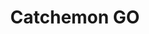 ---
title:          "Catchemon GO"
event:          "01"
genre:          ["Strategy"]
link:           "https://reapazor.itch.io/catchemon-go"
platforms:      ["macOS", "Linux", "Windows"]
team:           ["Matthew Davey", "Cal Wasylowich"]
controls:       [["Space", "Deploy Cat"], ["Arrow Keys", "Move Camera"]]
social:         ["https://twitter.com/reapazor"]
need-title:     false
screenshots:    []
submitted:      true
titlebar:       title-005.jpg
---
